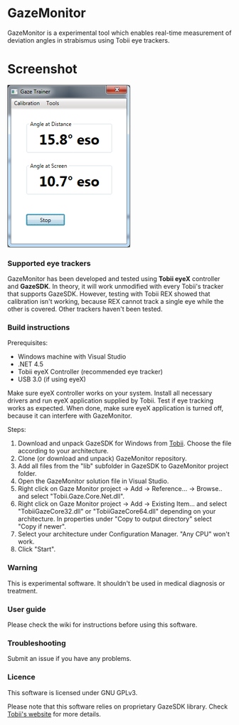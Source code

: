 # GazeMonitor #

GazeMonitor is a experimental tool which enables real-time measurement of deviation angles in strabismus using Tobii eye trackers. 

# Screenshot #

![screenshot.png](/screenshot.png?raw=true "GazeMonitor Main Window")

### Supported eye trackers ###

GazeMonitor has been developed and tested using **Tobii eyeX** controller and **GazeSDK**. In theory, it will work unmodified with every Tobii's tracker that supports GazeSDK. However, testing with Tobii REX showed that calibration isn't working, because REX cannot track a single eye while the other is covered. Other trackers haven't been tested. 

### Build instructions ###

Prerequisites:

* Windows machine with Visual Studio
* .NET 4.5
* Tobii eyeX Controller (recommended eye tracker)
* USB 3.0 (if using eyeX)

Make sure eyeX controller works on your system. Install all necessary drivers and run eyeX application supplied by Tobii. Test if eye tracking works as expected. 
When done, make sure eyeX application is turned off, because it can interfere with GazeMonitor.

Steps:

1. Download and unpack GazeSDK for Windows from [Tobii](http://developer.tobii.com/). Choose the file according to your architecture. 
2. Clone (or download and unpack) GazeMonitor repository.
3. Add all files from the "lib" subfolder in GazeSDK to GazeMonitor project folder.
4. Open the GazeMonitor solution file in Visual Studio.
5. Right click on Gaze Monitor project -> Add -> Reference... -> Browse.. and select "Tobii.Gaze.Core.Net.dll".
6. Right click on Gaze Monitor project -> Add -> Existing Item... and select "TobiiGazeCore32.dll" or "TobiiGazeCore64.dll" depending on your architecture. In properties under "Copy to output directory" select "Copy if newer".
7. Select your architecture under Configuration Manager. "Any CPU" won't work.
8. Click "Start". 


### Warning ###

This is experimental software. It shouldn't be used in medical diagnosis or treatment.

### User guide ###

Please check the wiki for instructions before using this software.

### Troubleshooting ###

Submit an issue if you have any problems.

### Licence ###

This software is licensed under GNU GPLv3. 

Please note that this software relies on proprietary GazeSDK library. Check [Tobii's website](http://developer.tobii.com/) for more details. 